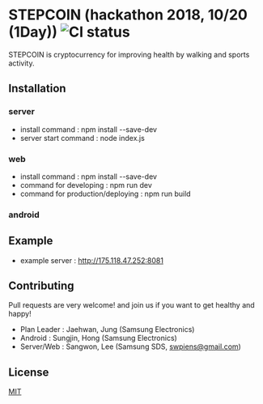 # STEPCOIN (hackathon 2018, 10/20 (1Day)) ![CI status](https://img.shields.io/badge/build-passing-brightgreen.svg)
STEPCOIN is cryptocurrency for improving health by walking and sports activity.

## Installation
### server
- install command : npm install --save-dev
- server start command : node index.js

### web
- install command : npm install --save-dev
- command for developing : npm run dev
- command for production/deploying : npm run build

### android

## Example

* example server : http://175.118.47.252:8081

## Contributing

Pull requests are very welcome! and join us if you want to get healthy and happy!
* Plan Leader : Jaehwan, Jung (Samsung Electronics)
* Android : Sungjin, Hong (Samsung Electronics)
* Server/Web : Sangwon, Lee (Samsung SDS, swpiens@gmail.com)

## License

[MIT](https://choosealicense.com/licenses/mit/)
